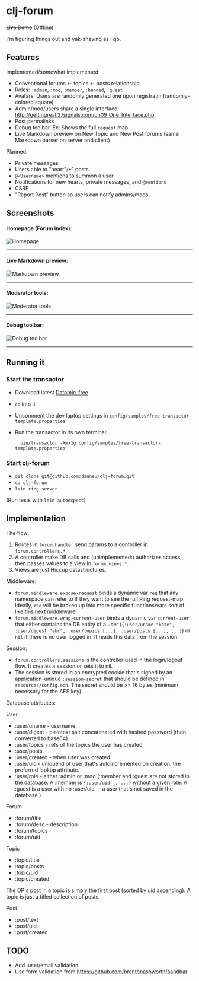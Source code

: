 # clj-forum

~~Live Demo~~ (Offline)

I'm figuring things out and yak-shaving as I go.

## Features

Implemented/somewhat implemented:

- Conventional forums <- topics <- posts relationship
- Roles: `:admin`, `:mod`, `:member`, `:banned`, `:guest`
- Avatars. Users are randomly generated one upon registratin (randomly-colored square)
- Admin/mod/users share a single interface. http://gettingreal.37signals.com/ch09_One_Interface.php
- Post permalinks
- Debug toolbar. Ex: Shows the full `request` map
- Live Markdown preview on New Topic and New Post forums (same Markdown parser on server and client)

Planned:

- Private messages
- Users able to "heart"/+1 posts
- `@<Username>` mentions to summon a user
- Notifications for new hearts, private messages, and `@mentions`
- CSRF
- "Report Post" button so users can notify admins/mods

## Screenshots

#### Homepage (Forum index):

![Homepage](http://i.imgur.com/s8Ezr7K.png)

---

#### Live Markdown preview:

![Markdown preview](http://i.imgur.com/jAHMN5A.png)

---

#### Moderator tools:

![Moderator tools](http://i.imgur.com/J9KPZXh.png)

---

#### Debug toolbar:

![Debug toolbar](http://i.imgur.com/dihATPA.png)

---

## Running it

### Start the transactor

- Download latest [Datomic-free](http://downloads.datomic.com/free.html)
- `cd` into it
- Uncomment the dev laptop settings in `config/samples/free-transactor-template.properties`
- Run the transactor in its own terminal:

        bin/transactor -Xmx1g config/samples/free-transactor-template.properties

### Start clj-forum

- `git clone git@github.com:danneu/clj-forum.git`
- `cd clj-forum`
- `lein ring server`

(Run tests with `lein autoexpect`)

## Implementation

The flow:

1. Routes in `forum.handler` send params to a controller in `forum.controllers.*`.
2. A controller make DB calls and (unimplemented:) authorizes access, then passes values to a view in `forum.views.*`.
3. Views are just Hiccup datastructures.

Middleware:

- `forum.middleware.expose-request` binds a dynamic var `req` that any namespace can refer to if they want to see the full Ring request-map. Ideally, `req` will be broken up into more specific functions/vars sort of like this next middleware:
- `forum.middleware.wrap-current-user` binds a dynamic var `current-user` that either contains the DB entity of a user (`{:user/uname "kate", :user/digest "abc", :user/topics [...], :user/posts [...], ...}`) or `nil` if there is no user logged in. It reads this data from the session.

Session:

- `forum.controllers.sessions` is the controller used in the login/logout flow. It creates a session or sets it to nil.
- The session is stored in an encrypted cookie that's signed by an application-unique `:session-secret` that should be defined in `resources/config.edn`. The secret should be >= 16 bytes (minimum necessary for the AES key).

Database attributes:

User

- :user/uname - username
- :user/digest - plaintext salt concatenated with hashed password (then converted to base64)
- :user/topics - refs of the topics the user has created
- :user/posts
- :user/created - when user was created
- :user/uid - unique id of user that's autoincremented on creation. the preferred lookup attribute.
- :user/role - either :admin or :mod (:member and :guest are not stored in the database. A :member is `{:user/uid _, ...}` without a given role. A :guest is a user with no :user/uid -- a user that's not saved in the database.)

Forum

- :forum/title
- :forum/desc - description
- :forum/topics
- :forum/uid

Topic

- :topic/title
- :topic/posts
- :topic/uid
- :topic/created

The OP's post in a topic is simply the first post (sorted by uid ascending). A topic is just a titled collection of posts.

Post

- :post/text
- :post/uid
- :post/created

## TODO

- Add :user/email validation
- Use form validation from https://github.com/brentonashworth/sandbar
